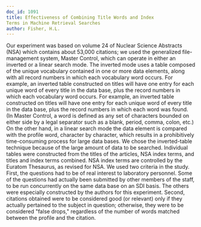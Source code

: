 ```yaml
---
doc_id: 1091
title: Effectiveness of Combining Title Words and Index
Terms in Machine Retrieval Searches
author: Fisher, H.L.
---
```


Our experiment was based on volume 24 of Nuclear Science
Abstracts (NSA) which contains about 53,000 citations; we
used the generalized file-management system, Master Control,
which can operate in either an inverted or a linear search mode.
The inverted mode uses a table composed of the unique
vocabulary contained in one or more data elements, along with
all record numbers in which each vocabulary word occurs.  For
example, an inverted table constructed on titles will have one
entry for each unique word of every title in the data base, plus
the record numbers in which each vocabulary word occurs.  For
example, an inverted table constructed on titles will have one
entry for each unique word of every title in the data base, plus
the record numbers in which each word was found.  (In Master
Control, a word is defined as any set of characters bounded on
either side by a legal separator such as a blank, period, comma,
colon, etc.)  On the other hand, in a linear search mode the
data element is compared with the profile word, character by
character, which results in a prohibitively time-consuming
process for large data bases.
  We chose the inverted-table technique because of the large
amount of data to be searched.  Individual tables were
constructed from the titles of the articles, NSA index terms, and
titles and index terms combined.  NSA index terms are controlled
by the Euratom Thesaurus, as revised for NSA.
  We used two criteria in the study.  First, the questions had
to be of real interest to laboratory personnel.  Some of the
questions had actually been submitted by other members of the
staff, to be run concurrently on the same data base on an SDI
basis.  The others were especially constructed by the authors
for this experiment.  Second, citations obtained were to be
considered good (or relevant) only if they actually pertained to
the subject in question; otherwise, they were to be considered
"false drops," regardless of the number of words matched
between the profile and the citation.